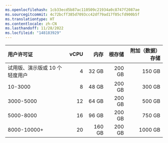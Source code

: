 ```yaml
---
ms.openlocfilehash: 1cb33ecd5b87ac110509c21934a0c8747f2087ae
ms.sourcegitcommit: 4c72bcff385d7093cc42df79ad17f05cfd900b5f
ms.translationtype: HT
ms.contentlocale: zh-CN
ms.lasthandoff: 11/28/2022
ms.locfileid: "148183929"
---
```

| 用户许可证 | vCPU | 内存 | 根存储 | 附加（数据）存储 |
| :- | -: | -: | -: | -: |
| 试用版、演示版或 10 个轻度用户 | 4 | 32 GB | 200 GB | 150 GB |
| 10-3000  | 8 | 48 GB | 200 GB | 300 GB |
| 3000-5000 | 12 | 64 GB | 200 GB | 500 GB |
| 5000-8000 | 16 | 96 GB | 200 GB | 750 GB |
| 8000-10000+ | 20 | 160 GB | 200 GB | 1000 GB |
